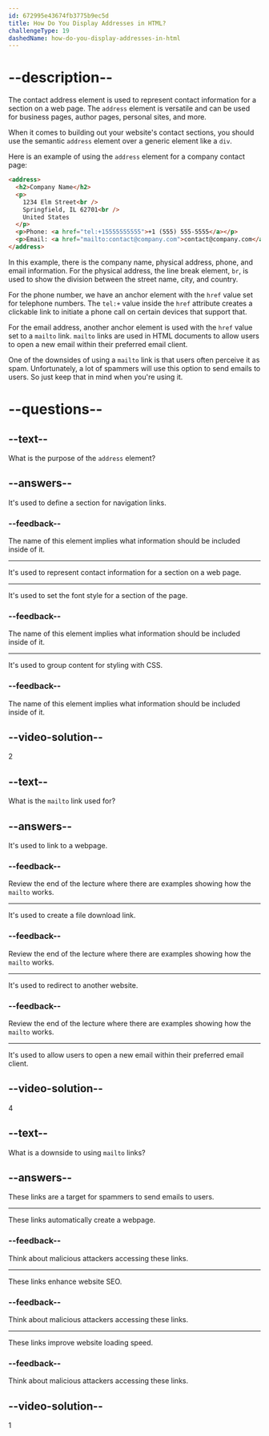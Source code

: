 ```yaml
---
id: 672995e43674fb3775b9ec5d
title: How Do You Display Addresses in HTML?
challengeType: 19
dashedName: how-do-you-display-addresses-in-html
---
```


# --description--

The contact address element is used to represent contact information for a section on a web page. The `address` element is versatile and can be used for business pages, author pages, personal sites, and more.

When it comes to building out your website's contact sections, you should use the semantic `address` element over a generic element like a `div`.

Here is an example of using the `address` element for a company contact page:

```html
<address>
  <h2>Company Name</h2>
  <p>
    1234 Elm Street<br />
    Springfield, IL 62701<br />
    United States
  </p>
  <p>Phone: <a href="tel:+15555555555">+1 (555) 555-5555</a></p>
  <p>Email: <a href="mailto:contact@company.com">contact@company.com</a></p>
</address>
```

In this example, there is the company name, physical address, phone, and email information. For the physical address, the line break element, `br`, is used to show the division between the street name, city, and country.

For the phone number, we have an anchor element with the `href` value set for telephone numbers. The `tel:+` value inside the `href` attribute creates a clickable link to initiate a phone call on certain devices that support that.

For the email address, another anchor element is used with the `href` value set to a `mailto` link. `mailto` links are used in HTML documents to allow users to open a new email within their preferred email client.

One of the downsides of using a `mailto` link is that users often perceive it as spam. Unfortunately, a lot of spammers will use this option to send emails to users. So just keep that in mind when you're using it.

# --questions--

## --text--

What is the purpose of the `address` element?

## --answers--

It's used to define a section for navigation links.

### --feedback--

The name of this element implies what information should be included inside of it.

---

It's used to represent contact information for a section on a web page.

---

It's used to set the font style for a section of the page.

### --feedback--

The name of this element implies what information should be included inside of it.

---

It's used to group content for styling with CSS.

### --feedback--

The name of this element implies what information should be included inside of it.

## --video-solution--

2

## --text--

What is the `mailto` link used for?

## --answers--

It's used to link to a webpage.

### --feedback--

Review the end of the lecture where there are examples showing how the `mailto` works.

---

It's used to create a file download link.

### --feedback--

Review the end of the lecture where there are examples showing how the `mailto` works.

---

It's used to redirect to another website.

### --feedback--

Review the end of the lecture where there are examples showing how the `mailto` works.

---

It's used to allow users to open a new email within their preferred email client.

## --video-solution--

4

## --text--

What is a downside to using `mailto` links?

## --answers--

These links are a target for spammers to send emails to users.

---

These links automatically create a webpage.

### --feedback--

Think about malicious attackers accessing these links.

---

These links enhance website SEO.

### --feedback--

Think about malicious attackers accessing these links.

---

These links improve website loading speed.

### --feedback--

Think about malicious attackers accessing these links.

## --video-solution--

1
